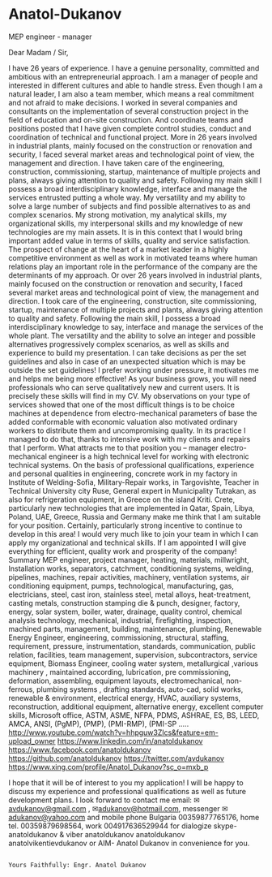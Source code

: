 # Anatol-Dukanov
MEP engineer - manager

Dear Madam / Sir,

I have 26 years of experience. I have a genuine personality, committed and ambitious with an entrepreneurial approach. I am a manager of people and interested in different cultures and able to handle stress. Even though I am a natural leader, I am also a team member, which means a real commitment and not afraid to make decisions.
I worked in several companies and consultants on the implementation of several construction project in the field of education and on-site construction. And coordinate teams and positions posted that I have given complete control studies, conduct and coordination of technical and functional project.
More in 26 years involved in industrial plants, mainly focused on the construction or renovation and security, I faced several market areas and technological point of view, the management and direction.
I have taken care of the engineering, construction, commissioning, startup, maintenance of multiple projects and plans, always giving attention to quality and safety.
Following my main skill I possess a broad interdisciplinary knowledge, interface and manage the services entrusted putting a whole way.
My versatility and my ability to solve a large number of subjects and find possible alternatives to as and complex scenarios.
My strong motivation, my analytical skills, my organizational skills, my interpersonal skills and my knowledge of new technologies are my main assets. It is in this context that I would bring important added value in terms of skills, quality and service satisfaction.
The prospect of change at the heart of a market leader in a highly competitive environment as well as work in motivated teams where human relations play an important role in the performance of the company are the determinants of my approach.
Or over 26 years involved in industrial plants, mainly focused on the construction or renovation and security, I faced several market areas and technological point of view, the management and direction.
I took care of the engineering, construction, site commissioning, startup, maintenance of multiple projects and plants, always giving attention to quality and safety.
Following the main skill, I possess a broad interdisciplinary knowledge to say, interface and manage the services of the whole plant.
The versatility and the ability to solve an integer and possible alternatives progressively complex scenarios, as well as skills and experience to build my presentation.
I can take decisions as per the set guidelines and also in case of an unexpected situation which is may be outside the set guidelines!
I prefer working under pressure, it motivates me and helps me being more effective!
As your business grows, you will need professionals who can serve qualitatively new and current users. It is precisely these skills will find in my CV. My observations on your type of services showed that one of the most difficult things is to be choice machines at dependence from electro-mechanical parameters of base the added conformable with economic valuation also motivated ordinary workers to distribute them and uncompromising quality. In its practice I managed to do that, thanks to intensive work with my clients and repairs that I perform.
What attracts me to that position you – manager electro-mechanical engineer is a high technical level for working with electronic technical systems. On the basis of professional qualifications, experience and personal qualities in engineering, concrete work in my factory in Institute of Welding-Sofia, Military-Repair works, in Targovishte, Teacher in Technical University city Ruse, General expert in Municipality Tutrakan, as also for refrigeration equipment, in Greece on the island Kriti. Crete, particularly new technologies that are implemented in Qatar, Spain, Libya, Poland, UAE, Greece, Russia and Germany make me think that I am suitable for your position. Certainly, particularly strong incentive to continue to develop in this area! I would very much like to join your team in which I can apply my organizational and technical skills. If I am appointed I will give everything for efficient, quality work and prosperity of the company!
Summary
MEP engineer, project manager, heating, materials, millwright, Installation works, separators, catchment, conditioning systems, welding, pipelines, machines, repair activities, machinery, ventilation systems, air conditioning equipment, pumps, technological, manufacturing, gas, electricians, steel, cast iron, stainless steel, metal alloys, heat-treatment, casting metals, construction stamping die & punch, designer, factory, energy, solar system, boiler, water, drainage, quality control, chemical analysis technology, mechanical, industrial, firefighting, inspection, machined parts, management, building, maintenance, plumbing, Renewable Energy Engineer, engineering, commissioning, structural, staffing, requirement, pressure, instrumentation, standards, communication, public relation, facilities, team management, supervision, subcontractors, service equipment, Biomass Engineer, cooling water system, metallurgical ,various machinery , maintained according, lubrication, pre commissioning, deformation, assembling, equipment layouts, electromechanical, non-ferrous, plumbing systems , drafting standards, auto-cad, solid works, renewable & environment, electrical energy, HVAC, auxiliary systems, reconstruction, additional equipment, alternative energy, excellent computer skills, Microsoft office, ASTM, ASME,  NFPA, PDMS,  ASHRAE, ES, BS, LEED, AMCA, ANSI, (PgMP), (PMP), (PMI-RMP), (PMI-SP …..
http://www.youtube.com/watch?v=hhpguw3Zlcs&feature=em-upload_owner
https://www.linkedin.com/in/anatoldukanov
https://www.facebook.com/anatoldukanov
https://github.com/anatoldukanov 
https://twitter.com/avdukanov
https://www.xing.com/profile/Anatol_Dukanov?sc_o=mxb_p

I hope that it will be of interest to you my application! I will be happy to discuss my experience and professional qualifications as well as future development plans. I look forward to contact me email: ✉avdukanov@gmail.com , ✉adukanov@hotmail.com, messenger  ✉adukanov@yahoo.com and mobile phone Bulgaria  00359877765176, home tel.  00359879698564, work 004917636529944 for dialogize    skype-anatoldukanov & viber   anatoldukanov  anatoldukanov  anatolvikentievdukanov or AIM- Anatol Dukanov in convenience for you.
 
                                                                                                       Yours Faithfully: Engr. Anatol Dukanov
